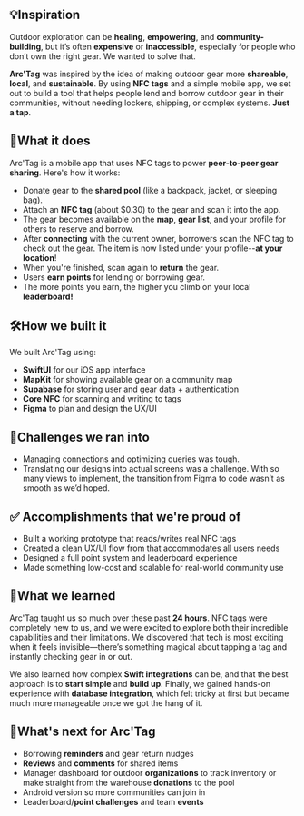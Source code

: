 ## 💡Inspiration
Outdoor exploration can be **healing**, **empowering**, and **community-building**, but it’s often **expensive** or **inaccessible**, especially for people who don’t own the right gear. We wanted to solve that.

**Arc'Tag** was inspired by the idea of making outdoor gear more **shareable**, **local**, and **sustainable**. By using **NFC tags** and a simple mobile app, we set out to build a tool that helps people lend and borrow outdoor gear in their communities, without needing lockers, shipping, or complex systems. **Just a tap**.

## 🤖What it does

Arc'Tag is a mobile app that uses NFC tags to power **peer-to-peer gear sharing**.
Here's how it works:
- Donate gear to the **shared pool** (like a backpack, jacket, or sleeping bag).
- Attach an **NFC tag** (about $0.30) to the gear and scan it into the app.
- The gear becomes available on the **map**, **gear list**, and your profile for others to reserve and borrow.
- After **connecting** with the current owner, borrowers scan the NFC tag to check out the gear. The item is now listed under your profile--**at your location**!
- When you're finished, scan again to **return** the gear.
- Users **earn points** for lending or borrowing gear.
- The more points you earn, the higher you climb on your local **leaderboard!**

## 🛠️How we built it

We built Arc'Tag using:
- **SwiftUI** for our iOS app interface
- **MapKit** for showing available gear on a community map
- **Supabase** for storing user and gear data + authentication
- **Core NFC** for scanning and writing to tags
- **Figma** to plan and design the UX/UI

## 🥊Challenges we ran into

- Managing connections and optimizing queries was tough.
- Translating our designs into actual screens was a challenge. With so many views to implement, the transition from Figma to code wasn’t as smooth as we’d hoped.

## ✅ Accomplishments that we're proud of

- Built a working prototype that reads/writes real NFC tags 
- Created a clean UX/UI flow from that accommodates all users needs 
- Designed a full point system and leaderboard experience 
- Made something low-cost and scalable for real-world community use 

## 🌱What we learned

Arc'Tag taught us so much over these past **24 hours**. NFC tags were completely new to us, and we were excited to explore both their incredible capabilities and their limitations. We discovered that tech is most exciting when it feels invisible—there’s something magical about tapping a tag and instantly checking gear in or out.

We also learned how complex **Swift integrations** can be, and that the best approach is to **start simple** and **build up**. Finally, we gained hands-on experience with **database integration**, which felt tricky at first but became much more manageable once we got the hang of it.

## 🔮What's next for Arc'Tag

- Borrowing **reminders** and gear return nudges 
- **Reviews** and **comments** for shared items 
- Manager dashboard for outdoor **organizations** to track inventory or make straight from the warehouse **donations** to the pool
- Android version so more communities can join in 
- Leaderboard/**point challenges** and team **events** 
